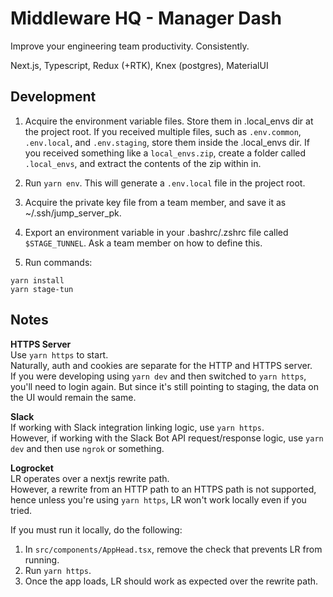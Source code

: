# Middleware HQ - Manager Dash

Improve your engineering team productivity. Consistently.

Next.js, Typescript, Redux (+RTK), Knex (postgres), MaterialUI

## Development

1. Acquire the environment variable files. Store them in .local_envs dir at the project root. If you received multiple files, such as `.env.common`, `.env.local`, and `.env.staging`, store them inside the .local_envs dir. If you received something like a `local_envs.zip`, create a folder called `.local_envs`, and extract the contents of the zip within in.

2. Run `yarn env`. This will generate a `.env.local` file in the project root.

3. Acquire the private key file from a team member, and save it as ~/.ssh/jump_server_pk.

4. Export an environment variable in your .bashrc/.zshrc file called `$STAGE_TUNNEL`. Ask a team member on how to define this.

5. Run commands:
```
yarn install
yarn stage-tun
```


## Notes

**HTTPS Server**  
Use `yarn https` to start.  
Naturally, auth and cookies are separate for the HTTP and HTTPS server.  
If you were developing using `yarn dev` and then switched to `yarn https`, you'll need to login again. But since it's still pointing to staging, the data on the UI would remain the same.

**Slack**  
If working with Slack integration linking logic, use `yarn https`.  
However, if working with the Slack Bot API request/response logic, use `yarn dev` and then use `ngrok` or something.

**Logrocket**  
LR operates over a nextjs rewrite path.  
However, a rewrite from an HTTP path to an HTTPS path is not supported, hence unless you're using `yarn https`, LR won't work locally even if you tried.

If you must run it locally, do the following:
1. In `src/components/AppHead.tsx`, remove the check that prevents LR from running.
2. Run `yarn https`.
3. Once the app loads, LR should work as expected over the rewrite path.